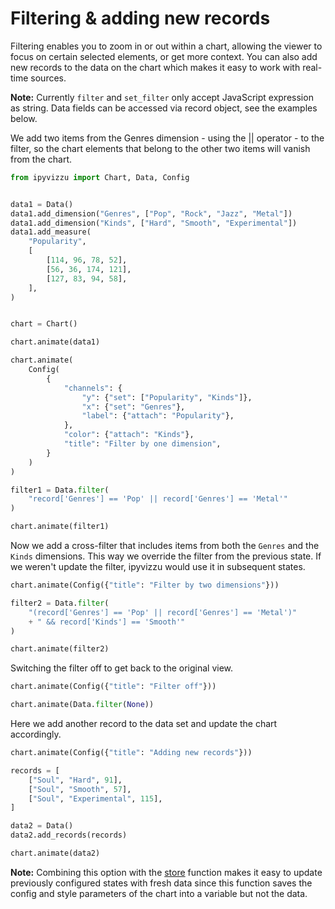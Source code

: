 # Filtering & adding new records

Filtering enables you to zoom in or out within a chart, allowing the viewer to
focus on certain selected elements, or get more context. You can also add new
records to the data on the chart which makes it easy to work with real-time
sources.

**Note:** Currently `filter` and `set_filter` only accept JavaScript expression
as string. Data fields can be accessed via record object, see the examples
below.

We add two items from the Genres dimension - using the || operator - to the
filter, so the chart elements that belong to the other two items will vanish
from the chart.

```python
from ipyvizzu import Chart, Data, Config


data1 = Data()
data1.add_dimension("Genres", ["Pop", "Rock", "Jazz", "Metal"])
data1.add_dimension("Kinds", ["Hard", "Smooth", "Experimental"])
data1.add_measure(
    "Popularity",
    [
        [114, 96, 78, 52],
        [56, 36, 174, 121],
        [127, 83, 94, 58],
    ],
)


chart = Chart()

chart.animate(data1)

chart.animate(
    Config(
        {
            "channels": {
                "y": {"set": ["Popularity", "Kinds"]},
                "x": {"set": "Genres"},
                "label": {"attach": "Popularity"},
            },
            "color": {"attach": "Kinds"},
            "title": "Filter by one dimension",
        }
    )
)

filter1 = Data.filter(
    "record['Genres'] == 'Pop' || record['Genres'] == 'Metal'"
)

chart.animate(filter1)
```

<div id="tutorial_01"></div>

Now we add a cross-filter that includes items from both the `Genres` and the
`Kinds` dimensions. This way we override the filter from the previous state. If
we weren't update the filter, ipyvizzu would use it in subsequent states.

```python
chart.animate(Config({"title": "Filter by two dimensions"}))

filter2 = Data.filter(
    "(record['Genres'] == 'Pop' || record['Genres'] == 'Metal')"
    + " && record['Kinds'] == 'Smooth'"
)

chart.animate(filter2)
```

<div id="tutorial_02"></div>

Switching the filter off to get back to the original view.

```python
chart.animate(Config({"title": "Filter off"}))

chart.animate(Data.filter(None))
```

<div id="tutorial_03"></div>

Here we add another record to the data set and update the chart accordingly.

```python
chart.animate(Config({"title": "Adding new records"}))

records = [
    ["Soul", "Hard", 91],
    ["Soul", "Smooth", 57],
    ["Soul", "Experimental", 115],
]

data2 = Data()
data2.add_records(records)

chart.animate(data2)
```

<div id="tutorial_04"></div>

**Note:** Combining this option with the [store](./shorthands_store.md) function
makes it easy to update previously configured states with fresh data since this
function saves the config and style parameters of the chart into a variable but
not the data.

<script src="./filter_add_new_records.js"></script>
